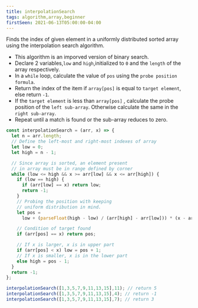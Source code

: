 ```yaml
---
title: interpolationSearch
tags: algorithm,array,beginner
firstSeen: 2021-06-13T05:00:00-04:00
---
```


Finds the index of given element in a uniformly distributed sorted array using the interpolation search algorithm.

- This algorithm is an imporved version of binary search.
- Declare 2 variables,`low` and `high`,initialized to `0` and the `length` of the array respectively.
- In a `while` loop, calculate the value of `pos` using the `probe position formula`.
- Return the index of the item if `array[pos]` is equal to `target element`, else return `-1`.
- If the `target element` is less than `array[pos]` , calculate the probe position of the `left sub-array`. Otherwise calculate the same in the `right sub-array`. 
- Repeat until a match is found or the sub-array reduces to zero.

```js
const interpolationSearch = (arr, x) => {
  let n = arr.length;
  // Define the left-most and right-most indexes of array
  let low = 0;
  let high = n - 1;

  // Since array is sorted, an element present
  // in array must be in range defined by corner
  while (low <= high && x >= arr[low] && x <= arr[high]) {
    if (low == high) {
      if (arr[low] == x) return low;
      return -1;
    }
    // Probing the position with keeping
    // uniform distribution in mind.
    let pos =
      low + (parseFloat(high - low) / (arr[high] - arr[low])) * (x - arr[low]);

    // Condition of target found
    if (arr[pos] == x) return pos;

    // If x is larger, x is in upper part
    if (arr[pos] < x) low = pos + 1;
    // If x is smaller, x is in the lower part
    else high = pos - 1;
  }
  return -1;
};
```

```js
interpolationSearch([1,3,5,7,9,11,13,15],11); // return 5
interpolationSearch([1,3,5,7,9,11,13,15],4); // return -1
interpolationSearch([1,3,5,7,9,11,13,15],7); // return 3
```
